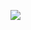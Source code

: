 <a href="https://juncture-digital.org"><img src="https://juncture-digital.org/images/ve-button.png"></a>

<param ve-config 
       title="The Evolution of the Law Report"
       author="Middle Temple Library"
       banner="![Banner](https://github.com/middletemplelibrary/The-Evolution-of-the-Law-Report/assets/110464039/cb703d18-6116-468b-822f-2759cb85bc63)

       layout="vertical">
